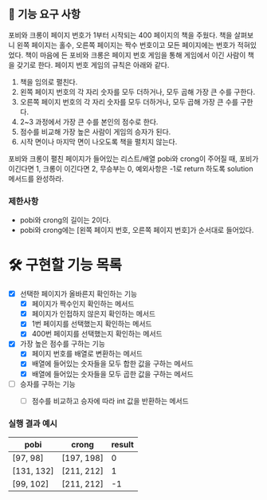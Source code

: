## 🚀 기능 요구 사항

포비와 크롱이 페이지 번호가 1부터 시작되는 400 페이지의 책을 주웠다. 책을 살펴보니 왼쪽 페이지는 홀수, 오른쪽 페이지는 짝수 번호이고 모든 페이지에는 번호가 적혀있었다. 책이 마음에 든 포비와 크롱은 페이지 번호 게임을 통해 게임에서 이긴 사람이 책을 갖기로 한다. 페이지 번호 게임의 규칙은 아래와 같다.

1. 책을 임의로 펼친다.
2. 왼쪽 페이지 번호의 각 자리 숫자를 모두 더하거나, 모두 곱해 가장 큰 수를 구한다.
3. 오른쪽 페이지 번호의 각 자리 숫자를 모두 더하거나, 모두 곱해 가장 큰 수를 구한다.
4. 2~3 과정에서 가장 큰 수를 본인의 점수로 한다.
5. 점수를 비교해 가장 높은 사람이 게임의 승자가 된다.
6. 시작 면이나 마지막 면이 나오도록 책을 펼치지 않는다.

포비와 크롱이 펼친 페이지가 들어있는 리스트/배열 pobi와 crong이 주어질 때, 포비가 이긴다면 1, 크롱이 이긴다면 2, 무승부는 0, 예외사항은 -1로 return 하도록 solution 메서드를 완성하라.

### 제한사항

- pobi와 crong의 길이는 2이다.
- pobi와 crong에는 [왼쪽 페이지 번호, 오른쪽 페이지 번호]가 순서대로 들어있다.


# 🛠 구현할 기능 목록
* [x] 선택한 페이지가 올바른지 확인하는 기능
    * [x] 페이지가 짝수인지 확인하는 메서드
    * [x] 페이지가 인접하지 않은지 확인하는 메서드
    * [x] 1번 페이지를 선택했는지 확인하는 메서드
    * [x] 400번 페이지를 선택했는지 확인하는 메서드
* [x] 가장 높은 점수를 구하는 기능
    * [x] 페이지 번호를 배열로 변환하는 메서드
    * [x] 배열에 들어있는 숫자들을 모두 합한 값을 구하는 메서드
    * [x] 배열에 들어있는 숫자들을 모두 곱한 값을 구하는 메서드
* [ ] 승자를 구하는 기능
    * [ ] 점수를 비교하고 승자에 따라 int 값을 반환하는 메서드


### 실행 결과 예시

| pobi | crong | result |
| --- | --- | --- |
| [97, 98] | [197, 198] | 0 |
| [131, 132] | [211, 212] | 1 |
| [99, 102] | [211, 212] | -1 |

